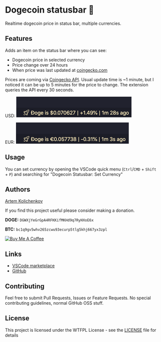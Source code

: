 # Dogecoin statusbar 🚀

Realtime dogecoin price in status bar, multiple currencies.

## Features

Adds an item on the status bar where you can see:
- Dogecoin price in selected currency
- Price change over 24 hours
- When price was last updated at [coingecko.com](https://www.coingecko.com/)

Prices are coming via [Coingecko API](https://www.coingecko.com/en/api). Usual update time is ~1 minute, but I noticed it can be up to 5 minutes for the price to change. The extension queries the API every 30 seconds.

USD: 
![Example in USD](/images/screenshotUSD.png)  

EUR: 
![Example in EUR](/images/screenshotEUR.png)

## Usage

You can set currency by opening the VSCode quick menu (`Ctrl`/`CMD` + `Shift` + `P`) and searching for "Dogecoin Statusbar: Set Currency"

## Authors

[Artem Kolichenkov](https://github.com/ArtemKolichenkov)

If you find this project useful please consider making a donation.

**DOGE:** `DGWXjYeGrGpA4RFKKifMKHd9q7RyHXoE6x`

**BTC:** `bc1q9gv5whv265zcwu93ecurp5tlg5khj667yx3zpl`

<a href="https://www.buymeacoffee.com/artemjs" target="_blank"><img src="https://cdn.buymeacoffee.com/buttons/lato-red.png" alt="Buy Me A Coffee" height="41" width="174"></a>

## Links
- [VSCode marketplace](https://marketplace.visualstudio.com/items?itemName=ArtemKolichenkov.dogecoin-statusbar)
- [GitHub](https://github.com/ArtemKolichenkov/dogecoin-statusbar-vscode)

## Contributing

Feel free to submit Pull Requests, Issues or Feature Requests. No special contributing guidelines, normal GitHub OSS stuff.

## License

This project is licensed under the WTFPL License - see the [LICENSE](LICENSE.md) file for details
